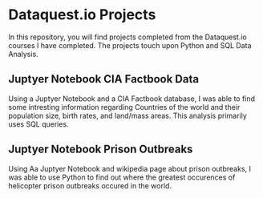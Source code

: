 # Dataquest.io Projects

In this repository, you will find projects completed from the Dataquest.io courses I have completed. The projects touch upon Python and SQL Data Analysis.

## Juptyer Notebook CIA Factbook Data
Using a Juptyer Notebook and a CIA Factbook database, I was able to find some intresting information regarding Countries of the world and their population size, birth rates, and land/mass areas. This analysis primarily uses SQL queries.

## Juptyer Notebook Prison Outbreaks
Using Aa Juptyer Notebook and wikipedia page about prison outbreaks, I was able to use Python to find out where the greatest occurences of helicopter prison outbreaks occured in the world.
